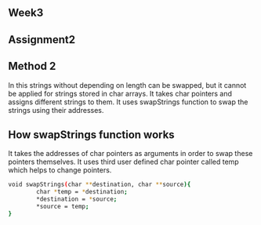 ## Week3
## Assignment2
## Method 2

In this strings without depending on length can be swapped, but it cannot be applied for strings stored in char arrays. It takes char pointers and assigns different strings to them. It uses swapStrings function to swap the strings using their addresses.

## How swapStrings function works

It takes the addresses of char pointers as arguments in order to swap these pointers themselves. It uses third user defined char pointer called temp which helps to change pointers.

```bash
void swapStrings(char **destination, char **source){
        char *temp = *destination;
        *destination = *source;
        *source = temp;
}
```
